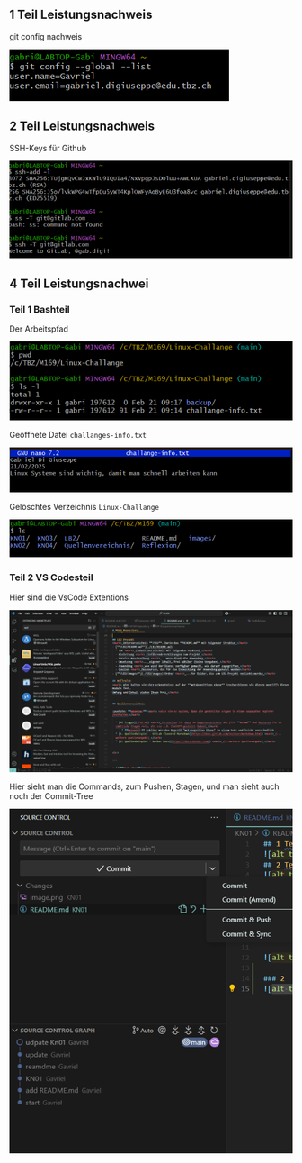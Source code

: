 ## 1 Teil Leistungsnachweis
git config nachweis

![alt text](../images/image-2.png)

## 2 Teil Leistungsnachweis
SSH-Keys für Github

![alt text](../images/image3.png)

## 4 Teil Leistungsnachwei
### Teil 1 Bashteil
Der Arbeitspfad

![alt text](../images/image4.png)

Geöffnete Datei ``challanges-info.txt``

![alt text](../images/image5.png)

Gelöschtes Verzeichnis ``Linux-Challange``

![alt text](../images/image6.png)

### Teil 2 VS Codesteil
Hier sind die VsCode Extentions

![alt text](../images/image7.png)

Hier sieht man die Commands, zum Pushen, Stagen, und man sieht auch noch der Commit-Tree

![alt text](../images/image8.png)
